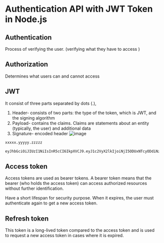 # Authentication API with JWT Token in Node.js




## Authentication 
Process of verifying the user. (verifying what they have to access )
## Authorization 
Determines what users can and cannot access
## JWT
It consist of three parts separated by dots (.),

1. Header-  consists of two parts: the type of the token, which is JWT, and the signing algorithm 
2. Payload-  contains the claims. Claims are statements about an entity (typically, the user) and additional data
3. Signature- encoded header
![image](https://user-images.githubusercontent.com/64850016/171610337-c29c2e0e-e679-4348-9f42-afa24e09304c.png)

```bash
xxxxx.yyyyy.zzzzz

eyJhbGciOiJIUzI1NiIsInR5cCI6IkpXVCJ9.eyJ1c2VyX2lkIjoiNjI5ODUxNTcyODdiNzkyNTNmYzE5YjM1IiwiZW1haWwiOiJzdWRhbUBnbWFpbC5jb20iLCJpYXQiOjE2NTQxNTcwMjAsImV4cCI6MTY1NDE2NDIyMH0.CZ01aCZfpF0k8Pdvun4SJWtOE_EJl6gZusr91csHnQc
```
## Access token
Access tokens are used as bearer tokens. A bearer token means that the bearer (who holds the access token) can access authorized resources without further identification.

Have a short lifespan for security purpose. When it expires, the user must authenticate again to get a new access token.

## Refresh token
This token is a long-lived token compared to the access token and is used to request a new access token in cases where it is expired.


